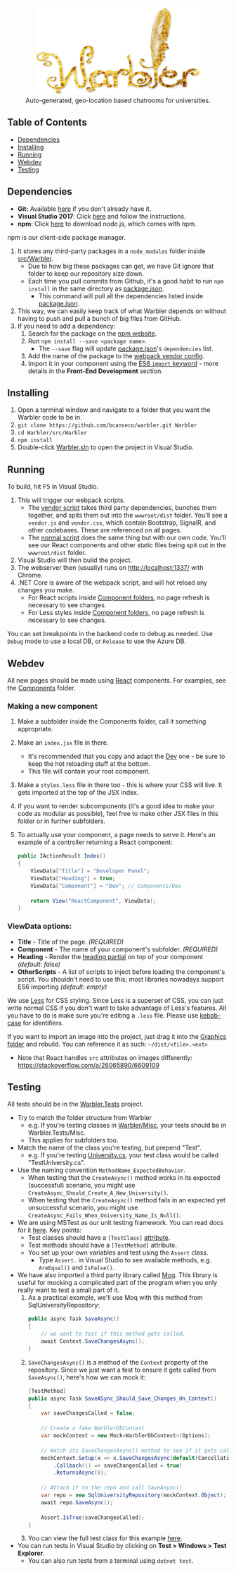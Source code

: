 <p align="center">
 <a href="https://borja.io/warbler">
  <img height="200" alt="Warbler" src="https://github.com/bcanseco/warbler/blob/master/src/Warbler/Graphics/logo.png?raw=true"/>
 </a>
 <br/>
 <span>Auto-generated, geo-location based chatrooms for universities.</span>
</p>

## Table of Contents
- [Dependencies](#dependencies)
- [Installing](#installing)
- [Running](#running)
- [Webdev](#webdev)
- [Testing](#testing)

## Dependencies
* **Git:** Available [here](https://git-scm.com/downloads) if you don't already have it.
* **Visual Studio 2017**: Click [here](https://www.microsoft.com/net/core) and follow the instructions.
* **npm**: Click [here](https://nodejs.org/) to download node.js, which comes with npm.  

npm is our client-side package manager.
1. It stores any third-party packages in a `node_modules` folder inside [src/Warbler](https://github.com/bcanseco/warbler/tree/master/src/Warbler).
   * Due to how big these packages can get, we have Git ignore that folder to keep our repository size down.  
   * Each time you pull commits from Github, it's a good habit to run `npm install` in the same directory as [package.json](https://github.com/bcanseco/warbler/blob/master/src/Warbler/package.json).
      * This command will pull all the dependencies listed inside [package.json](https://github.com/bcanseco/warbler/blob/master/src/Warbler/package.json).
1. This way, we can easily keep track of what Warbler depends on without having to push and pull a bunch of big files from GitHub.
1. If you need to add a dependency:
   1. Search for the package on the [npm website](https://www.npmjs.com).
   1. Run `npm install --save <package name>`.
      * The `--save` flag will update [package.json](https://github.com/bcanseco/warbler/blob/master/src/Warbler/package.json)'s `dependencies` list.
   1. Add the name of the package to the [webpack vendor config](https://github.com/bcanseco/warbler/blob/master/src/Warbler/webpack.config.vendor.js).
   1. Import it in your component using the [ES6 `import` keyword](https://developer.mozilla.org/en-US/docs/Web/JavaScript/Reference/Statements/import) - more details in the **Front-End Development** section.

## Installing
1. Open a terminal window and navigate to a folder that you want the Warbler code to be in.
1. `git clone https://github.com/bcanseco/warbler.git Warbler`
1. `cd Warbler/src/Warbler`
1. `npm install`
1. Double-click [Warbler.sln](https://github.com/bcanseco/warbler/blob/master/Warbler.sln) to open the project in Visual Studio.

## Running
To build, hit <kbd>F5</kbd> in Visual Studio.

1. This will trigger our webpack scripts.
   * The [vendor script](https://github.com/bcanseco/warbler/blob/master/src/Warbler/webpack.config.vendor.js) takes third party dependencies, bunches them together, and spits them out into the `wwwroot/dist` folder. You'll see a `vendor.js` and `vendor.css`, which contain Bootstrap, SignalR, and other codebases. These are referenced on all pages.
   * The [normal script](https://github.com/bcanseco/warbler/blob/master/src/Warbler/webpack.config.js) does the same thing but with our own code. You'll see our React components and other static files being spit out in the `wwwroot/dist` folder.
1. Visual Studio will then build the project.
1. The webserver then (usually) runs on [http://localhost:1337/](http://localhost:1337/) with Chrome.
1. .NET Core is aware of the webpack script, and will hot reload any changes you make.
   * For React scripts inside [Component folders](https://github.com/bcanseco/warbler/blob/master/src/Warbler/Components), no page refresh is necessary to see changes.
   * For Less styles inside [Component folders](https://github.com/bcanseco/warbler/blob/master/src/Warbler/Components), no page refresh is necessary to see changes.

You can set breakpoints in the backend code to debug as needed. Use `Debug` mode to use a local DB, or `Release` to use the Azure DB.

## Webdev
All new pages should be made using [React](https://reactjs.org/) components. For examples, see the [Components](https://github.com/bcanseco/warbler/blob/master/src/Warbler/Components) folder.

### Making a new component
1. Make a subfolder inside the Components folder, call it something appropriate.
1. Make an `index.jsx` file in there.
   * It's recommended that you copy and adapt the [Dev](https://github.com/bcanseco/warbler/blob/master/src/Warbler/Components/Dev/index.jsx) one - be sure to keep the hot reloading stuff at the bottom.
   * This file will contain your root component.
1. Make a `styles.less` file in there too - this is where your CSS will live. It gets imported at the top of the JSX index.
1. If you want to render subcomponents (it's a good idea to make your code as modular as possible), feel free to make other JSX files in this folder or in further subfolders.
1. To actually use your component, a page needs to serve it. Here's an example of a controller returning a React component:

   ```csharp
   public IActionResult Index()
   {
       ViewData["Title"] = "Developer Panel";
       ViewData["Heading"] = true;
       ViewData["Component"] = "Dev"; // Components/Dev

       return View("ReactComponent", ViewData);
   }
   ```

### ViewData options:
* **Title** - Title of the page. *(REQUIRED)*
* **Component** - The name of your component's subfolder. *(REQUIRED)* 
* **Heading** - Render the [heading partial](https://github.com/bcanseco/warbler/blob/master/src/Warbler/Views/Shared/_HeadingPartial.cshtml) on top of your component *(default: false)*
* **OtherScripts** - A list of scripts to inject before loading the component's script. You shouldn't need to use this; most libraries nowadays support ES6 importing *(default: empty)*

We use [Less](http://lesscss.org/) for CSS styling. Since Less is a superset of CSS, you can just write normal CSS if you don't want to take advantage of Less's features. All you have to do is make sure you're editing a `.less` file. Please use [kebab-case](http://wiki.c2.com/?KebabCase) for identifiers.

If you want to import an image into the project, just drag it into the [Graphics folder]() and rebuild. You can reference it as such: `~/dist/<file>.<ext>`
* Note that React handles `src` attributes on images differently: https://stackoverflow.com/a/26065890/6609109

## Testing
All tests should be in the [Warbler.Tests](src/Warbler.Tests) project.
* Try to match the folder structure from Warbler
   * e.g. If you're testing classes in [Warbler/Misc](src/Warbler/Misc), your tests should be in Warbler.Tests/Misc.
   * This applies for subfolders too.
* Match the name of the class you're testing, but prepend "Test".
   * e.g. If you're testing [University.cs](src/Warbler/Models/University.cs), your test class would be called "TestUniversity.cs".
* Use the naming convention `MethodName_ExpectedBehavior`.
   * When testing that the `CreateAsync()` method works in its expected (successful) scenario, you might use `CreateAsync_Should_Create_A_New_University()`.
   * When testing that the `CreateAsync()` method fails in an expected yet unsuccessful scenario, you might use `CreateAsync_Fails_When_University_Name_Is_Null()`.
* We are using MSTest as our unit testing framework. You can read docs for it [here](https://docs.microsoft.com/en-us/dotnet/core/testing/unit-testing-with-mstest#adding-more-features). Key points:
   * Test classes should have a `[TestClass]` [attribute](https://docs.microsoft.com/en-us/dotnet/csharp/tutorials/attributes).
   * Test methods should have a `[TestMethod]` attribute.
   * You set up your own variables and test using the `Assert` class.
     * Type `Assert.` in Visual Studio to see available methods, e.g. `AreEqual()` and `IsFalse()`.
* We have also imported a third party library called [Moq](https://github.com/Moq/moq4/wiki/Quickstart). This library is useful for mocking a complicated part of the program when you only really want to test a small part of it.
   1. As a practical example, we'll use Moq with this method from SqlUniversityRepository:
      ```csharp
      public async Task SaveAsync()
      {
          // we want to test if this method gets called.
          await Context.SaveChangesAsync();
      }
      ```
   1. `SaveChangesAsync()` is a method of the `Context` property of the repository. Since we just want a test to ensure it gets called from `SaveAsync()`, here's how we can mock it:
      ```csharp
      [TestMethod]
      public async Task SaveASync_Should_Save_Changes_On_Context()
      {
          var saveChangesCalled = false;

          // Create a fake WarblerDbContext
          var mockContext = new Mock<WarblerDbContext>(Options);

          // Watch its SaveChangesAsync() method to see if it gets called by the repo
          mockContext.Setup(x => x.SaveChangesAsync(default(CancellationToken)))
              .Callback(() => saveChangesCalled = true)
              .ReturnsAsync(0);

          // Attach it to the repo and call SaveAsync()
          var repo = new SqlUniversityRepository(mockContext.Object);
          await repo.SaveAsync();

          Assert.IsTrue(saveChangesCalled);
      }
      ```
   1. You can view the full test class for this example [here](src/Warbler.Tests/Repositories/TestSqlUniversityRepository.cs).
* You can run tests in Visual Studio by clicking on **Test > Windows > Test Explorer**.
   * You can also run tests from a terminal using `dotnet test`.